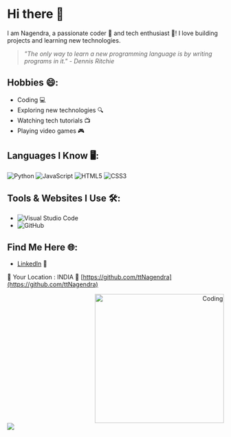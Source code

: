 # Hi there 👋

I am Nagendra, a passionate coder 🌟 and tech enthusiast 🚀! I love building projects and learning new technologies.

> *"The only way to learn a new programming language is by writing programs in it." - Dennis Ritchie*

## Hobbies 😄:
- Coding 💻
- Exploring new technologies 🔍
- Watching tech tutorials 📺
- Playing video games 🎮

## Languages I Know 🖥️:
![Python](https://img.shields.io/badge/Python-Intermediate-blue)
![JavaScript](https://img.shields.io/badge/JavaScript-Beginner-yellow)
![HTML5](https://img.shields.io/badge/HTML5-Intermediate-orange)
![CSS3](https://img.shields.io/badge/CSS3-Intermediate-blue)

## Tools & Websites I Use 🛠️:
- ![Visual Studio Code](https://img.shields.io/badge/Visual_Studio_Code-Code_Editor-blue)
- ![GitHub](https://img.shields.io/badge/GitHub-Code_Hosting-black)

## Find Me Here 🌐:
- [LinkedIn](https://www.linkedin.com/in/todkar-nagendra-33570125b/) 💼 

📍 Your Location : INDIA
🔗 [https://github.com/ttNagendra](https://github.com/ttNagendra)

<div align="right">
  <img src="https://media.giphy.com/media/3o7TKsQ8kPrdF3b5zC/giphy.gif" alt="Coding" width="300"/>
</div>

<div align="left">
  <img src="https://raw.githubusercontent.com/ttNagendra/ttNagendra/main/spiderman.png")
    </div>

